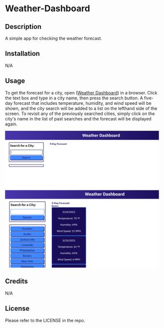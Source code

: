 # Weather-Dashboard

## Description

A simple app for checking the weather forecast.

## Installation

N/A

## Usage

To get the forecast for a city, open ([Weather Dashboard](https://lexigeller.github.io/Weather-Dashboard/)) in a browser. Click the text box and type in a city name, then press the search button. A five-day forecast that includes temperature, humidity, and wind speed will be shown, and the city search will be added to a list on the lefthand side of the screen. To revisit any of the previously searched cities, simply click on the city's name in the list of past searches and the forecast will be displayed again.

![Screenshot](assets/images/screenshot1.PNG)
![Screenshot2](./assets/images/screenshot2.PNG)

## Credits

N/A

## License

Please refer to the LICENSE in the repo.
